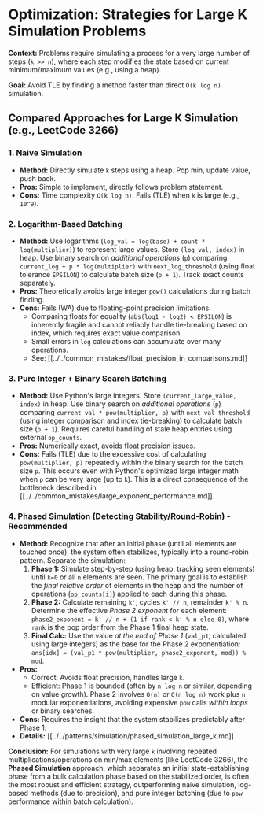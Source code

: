 # Optimization: Strategies for Large K Simulation Problems

**Context:** Problems require simulating a process for a very large number of steps (`k >> n`), where each step modifies the state based on current minimum/maximum values (e.g., using a heap).

**Goal:** Avoid TLE by finding a method faster than direct `O(k log n)` simulation.

## Compared Approaches for Large K Simulation (e.g., LeetCode 3266)

### 1. Naive Simulation
*   **Method:** Directly simulate `k` steps using a heap. Pop min, update value, push back.
*   **Pros:** Simple to implement, directly follows problem statement.
*   **Cons:** Time complexity `O(k log n)`. Fails (TLE) when `k` is large (e.g., `10^9`).

### 2. Logarithm-Based Batching
*   **Method:** Use logarithms (`log_val = log(base) + count * log(multiplier)`) to represent large values. Store `(log_val, index)` in heap. Use binary search on *additional operations* (`p`) comparing `current_log + p * log(multiplier)` with `next_log_threshold` (using float tolerance `EPSILON`) to calculate batch size (`p + 1`). Track exact counts separately.
*   **Pros:** Theoretically avoids large integer `pow()` calculations during batch finding.
*   **Cons:** Fails (WA) due to floating-point precision limitations.
    *   Comparing floats for equality (`abs(log1 - log2) < EPSILON`) is inherently fragile and cannot reliably handle tie-breaking based on index, which requires exact value comparison.
    *   Small errors in `log` calculations can accumulate over many operations.
    *   See: [[../../common_mistakes/float_precision_in_comparisons.md]]

### 3. Pure Integer + Binary Search Batching
*   **Method:** Use Python's large integers. Store `(current_large_value, index)` in heap. Use binary search on *additional operations* (`p`) comparing `current_val * pow(multiplier, p)` with `next_val_threshold` (using integer comparison and index tie-breaking) to calculate batch size (`p + 1`). Requires careful handling of stale heap entries using external `op_counts`.
*   **Pros:** Numerically exact, avoids float precision issues.
*   **Cons:** Fails (TLE) due to the excessive cost of calculating `pow(multiplier, p)` repeatedly within the binary search for the batch size `p`. This occurs even with Python's optimized large integer math when `p` can be very large (up to `k`). This is a direct consequence of the bottleneck described in [[../../common_mistakes/large_exponent_performance.md]].

### 4. Phased Simulation (Detecting Stability/Round-Robin) - **Recommended**
*   **Method:** Recognize that after an initial phase (until all elements are touched once), the system often stabilizes, typically into a round-robin pattern. Separate the simulation:
    1.  **Phase 1:** Simulate step-by-step (using heap, tracking seen elements) until `k=0` or all `n` elements are seen. The primary goal is to establish the *final relative order* of elements in the heap and the number of operations (`op_counts[i]`) applied to each during this phase.
    2.  **Phase 2:** Calculate remaining `k'`, cycles `k' // n`, remainder `k' % n`. Determine the effective *Phase 2 exponent* for each element: `phase2_exponent = k' // n + (1 if rank < k' % n else 0)`, where `rank` is the pop order from the Phase 1 final heap state.
    3.  **Final Calc:** Use the value *at the end of Phase 1* (`val_p1`, calculated using large integers) as the base for the Phase 2 exponentiation: `ans[idx] = (val_p1 * pow(multiplier, phase2_exponent, mod)) % mod`.
*   **Pros:**
    *   Correct: Avoids float precision, handles large `k`.
    *   Efficient: Phase 1 is bounded (often by `n log n` or similar, depending on value growth). Phase 2 involves `O(n)` or `O(n log n)` work plus `n` modular exponentiations, avoiding expensive `pow` calls *within loops* or binary searches.
*   **Cons:** Requires the insight that the system stabilizes predictably after Phase 1.
*   **Details:** [[../../patterns/simulation/phased_simulation_large_k.md]]

**Conclusion:** For simulations with very large `k` involving repeated multiplications/operations on min/max elements (like LeetCode 3266), the **Phased Simulation** approach, which separates an initial state-establishing phase from a bulk calculation phase based on the stabilized order, is often the most robust and efficient strategy, outperforming naive simulation, log-based methods (due to precision), and pure integer batching (due to `pow` performance within batch calculation). 